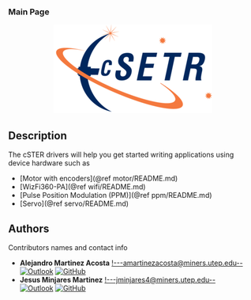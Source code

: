 ### Main Page

<div align="center">
  <a href="https://github.com/amartinezacosta/cSTER-devices">
    <!-- ![](cSTER_logo.png) --> <!--Using image path in Doxyfile-->
 <img src="cSTER_logo.png" alt="Logo">
  </a>
</div>

## Description

The cSTER drivers will help you get started writing applications using device hardware such as
* [Motor with encoders](@ref motor/README.md)
* [WizFi360-PA](@ref wifi/README.md)
* [Pulse Position Modulation (PPM)](@ref ppm/README.md)
* [Servo](@ref servo/README.md)

## Authors
Contributors names and contact info
* **Alejandro Martinez Acosta** <!---amartinezacosta@miners.utep.edu--> <br>
  [![Outlook](https://img.shields.io/badge/Microsoft_Outlook-0078D4?style=for-the-badge&logo=microsoft-outlook&logoColor=white&style=flat)](mailto:amartinezacosta@miners.utep.edu) 
  [![GitHub](https://img.shields.io/badge/GitHub-100000?style=for-the-badge&logo=github&logoColor=white&style=flat)](https://github.com/amartinezacosta)
* **Jesus Minjares Martinez** <!---jminjares4@miners.utep.edu--> <br>
  [![Outlook](https://img.shields.io/badge/Microsoft_Outlook-0078D4?style=for-the-badge&logo=microsoft-outlook&logoColor=white&style=flat)](mailto:jminjares4@miners.utep.edu) 
  [![GitHub](https://img.shields.io/badge/GitHub-100000?style=for-the-badge&logo=github&logoColor=white&style=flat)](https://github.com/jminjares)
  

